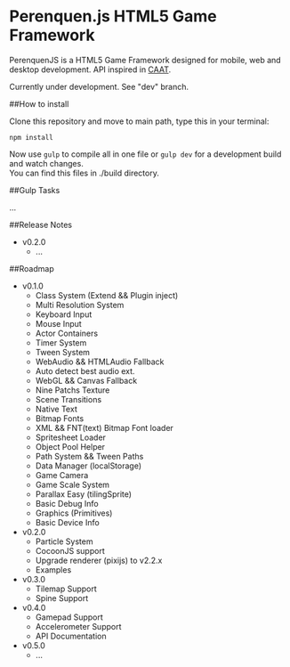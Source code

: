 Perenquen.js HTML5 Game Framework
===========

PerenquenJS is a HTML5 Game Framework designed for mobile, web and desktop development. API inspired in [CAAT](https://github.com/hyperandroid/caat).

Currently under development. See "dev" branch.

##How to install

Clone this repository and move to main path, type this in your terminal:

    npm install

Now use `gulp` to compile all in one file or `gulp dev` for a development build and watch changes.  
You can find this files in ./build directory.

##Gulp Tasks

...

##Release Notes

- v0.2.0
    - ...

##Roadmap

- v0.1.0
    - Class System (Extend && Plugin inject)
    - Multi Resolution System
    - Keyboard Input
    - Mouse Input
    - Actor Containers
    - Timer System
    - Tween System
    - WebAudio && HTMLAudio Fallback
    - Auto detect best audio ext.
    - WebGL && Canvas Fallback
    - Nine Patchs Texture
    - Scene Transitions
    - Native Text
    - Bitmap Fonts
    - XML && FNT(text) Bitmap Font loader
    - Spritesheet Loader
    - Object Pool Helper
    - Path System && Tween Paths
    - Data Manager (localStorage)
    - Game Camera
    - Game Scale System
    - Parallax Easy (tilingSprite)
    - Basic Debug Info
    - Graphics (Primitives)
    - Basic Device Info
- v0.2.0
    - Particle System
    - CocoonJS support
    - Upgrade renderer (pixijs) to v2.2.x
    - Examples
- v0.3.0
    - Tilemap Support
    - Spine Support
- v0.4.0
    - Gamepad Support
    - Accelerometer Support
    - API Documentation
- v0.5.0
    - ...
